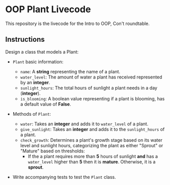 # OOP Plant Livecode
This repository is the livecode for the Intro to OOP, Con't roundtable. 

## Instructions
Design a class that models a Plant:

- `Plant` basic information: 
  - `name`: A **string** representing the name of a plant.
  - `water_level`: The amount of water a plant has received represented by an **integer**.
  - `sunlight_hours`: The total hours of sunlight a plant needs in a day (**integer**).
  - `is_blooming`: A boolean value representing if a plant is blooming, has a default value of **False**.

- Methods of `Plant`:
  - `water`: Takes an **integer** and adds it to `water_level` of a plant.
  - `give_sunlight`: Takes an **integer** and adds it to the `sunlight_hours` of a plant.
  - `check_growth`: Determines a plant's growth stage based on its water level and sunlight hours, categorizing the plant as either "Sprout" or "Mature" based on thresholds: 
    - If the a plant requires more than **5** hours of sunlight **and** has a `water_level` higher than **5** then it is **mature**. Otherwise, it is a **sprout**.

- Write accompanying tests to test the `Plant` class.